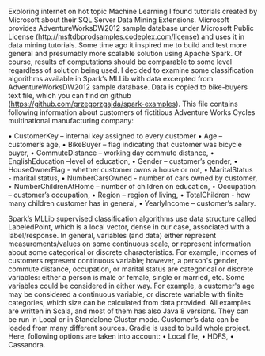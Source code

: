 Exploring internet on hot topic Machine Learning I found tutorials created by Microsoft about their SQL Server Data Mining Extensions. Microsoft provides AdventureWorksDW2012 sample database under Microsoft Public License (http://msftdbprodsamples.codeplex.com/license) and uses it in data mining tutorials. Some time ago it inspired me to build and test more general and presumably more scalable solution using Apache Spark. Of course, results of computations should be comparable to some level regardless of solution being used.
I decided to examine some classification algorithms available in Spark’s MLLib with data excerpted from AdventureWorksDW2012 sample database. Data is copied to bike-buyers text file, which you can find on github (https://github.com/grzegorzgajda/spark-examples). This file contains following information about customers of fictitious Adventure Works Cycles multinational manufacturing company:

•	CustomerKey – internal key assigned to every customer 
•	Age – customer’s age,
•	BikeBuyer – flag indicating that customer was bicycle buyer,
•	CommuteDistance – working day commute distance,
•	EnglishEducation –level of education,
•	Gender – customer’s gender,
•	HouseOwnerFlag - whether customer owns a house or not,
•	MaritalStatus - marital status,
•	NumberCarsOwned - number of cars owned by customer,
•	NumberChildrenAtHome – number of children on education,
•	Occupation – customer’s occupation,
•	Region – region of living,
•	TotalChildren -  how many children customer has in general,
•	YearlyIncome – customer’s salary.

Spark’s MLLib supervised classification algorithms use data structure called LabeledPoint, which is a local vector, dense in our case, associated with a label/response.  In general, variables (and data) either represent measurements/values on some continuous scale, or represent information about some categorical or discrete characteristics. For example, incomes of customers represent continuous variable; however, a person's gender, commute distance, occupation, or marital status are categorical or discrete variables: either a person is male or female, single or married, etc. Some variables could be considered in either way. For example, a customer's age may be considered a continuous variable, or discrete variable with finite categories, which size can be calculated from data provided. 
All examples are written in Scala, and most of them has also Java 8 versions. They can be run in Local or in Standalone Cluster mode. Customer’s data can be loaded from many different sources. Gradle is used to build whole project. Here, following options are taken into account:
•	Local file,
•	HDFS,
•	Cassandra.

